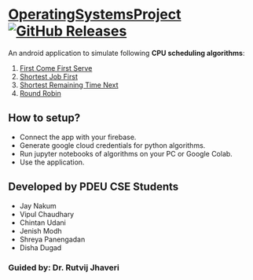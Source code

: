 # [OperatingSystemsProject](https://github.com/JayNakum/OperatingSystemsProject) [![GitHub Releases](https://img.shields.io/github/v/release/JayNakum/OperatingSystemsProject?include_prereleases&label=Download&style=for-the-badge)](https://github.com/JayNakum/OperatingSystemsProject/releases)

An android application to simulate following **CPU scheduling algorithms**:  
1) [First Come First Serve](https://github.com/JayNakum/OperatingSystemsProject/blob/main/algorithms/FCFS.ipynb)  
2) [Shortest Job First](https://github.com/JayNakum/OperatingSystemsProject/blob/main/algorithms/SJF.ipynb)  
3) [Shortest Remaining Time Next](https://github.com/JayNakum/OperatingSystemsProject/blob/main/algorithms/SRTF.ipynb)  
4) [Round Robin](https://github.com/JayNakum/OperatingSystemsProject/blob/main/algorithms/RR.ipynb)  

## How to setup?
- Connect the app with your firebase.  
- Generate google cloud credentials for python algorithms.  
- Run jupyter notebooks of algorithms on your PC or Google Colab.  
- Use the application.  

## Developed by PDEU CSE Students
- Jay Nakum
- Vipul Chaudhary
- Chintan Udani
- Jenish Modh
- Shreya Panengadan
- Disha Dugad
### Guided by: Dr. Rutvij Jhaveri
